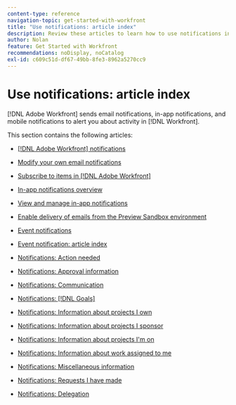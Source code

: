 ```yaml
---
content-type: reference
navigation-topic: get-started-with-workfront
title: "Use notifications: article index"
description: Review these articles to learn how to use notifications in Adobe Workfront.
author: Nolan
feature: Get Started with Workfront
recommendations: noDisplay, noCatalog
exl-id: c609c51d-df67-49bb-8fe3-8962a5270cc9
---
```

# Use notifications: article index

[!DNL Adobe Workfront] sends email notifications, in-app notifications, and mobile notifications to alert you about activity in [!DNL Workfront].

<!-- Audited: 01/2024 -->

This section contains the following articles:

* [[!DNL Adobe Workfront] notifications](../../workfront-basics/using-notifications/wf-notifications.md)
* [Modify your own email notifications](../../workfront-basics/using-notifications/activate-or-deactivate-your-own-event-notifications.md)
* [Subscribe to items in [!DNL Adobe Workfront]](../../workfront-basics/using-notifications/subscribe-to-items-in-workfront.md)
* [In-app notifications overview](../../workfront-basics/using-notifications/in-app-notifications-overview.md)
* [View and manage in-app notifications](../../workfront-basics/using-notifications/view-and-manage-in-app-notifications.md)
* [Enable delivery of emails from the Preview Sandbox environment](../../workfront-basics/using-notifications/enable-delivery-emails-from-preview-sandbox-environment.md)
* [Event notifications](../../workfront-basics/using-notifications/event-notifications.md)

   <!--
  <li data-mc-conditions="QuicksilverOrClassic.Draft mode"><a href="../../workfront-basics/using-notifications/opt-out-of-email-notifications.md" class="MCXref xref" xrefformat="{para}">Opt out of email notifications</a> </li>
  -->
* [Event notification: article index](/help/quicksilver/workfront-basics/using-notifications/event-notifications-article-index.md)
* [Notifications: Action needed](../../workfront-basics/using-notifications/notifications-action-needed.md)
* [Notifications: Approval information](../../workfront-basics/using-notifications/notifications-approval-information.md)
* [Notifications: Communication](../../workfront-basics/using-notifications/notifications-communication.md)
* [Notifications: [!DNL Goals]](../../workfront-basics/using-notifications/notifications-goals.md)
* [Notifications: Information about projects I own](../../workfront-basics/using-notifications/notifications-information-about-projects-i-own.md)
* [Notifications: Information about projects I sponsor](../../workfront-basics/using-notifications/notifications-information-about-projects-i-sponsor.md)
* [Notifications: Information about projects I'm on](../../workfront-basics/using-notifications/notifications-information-about-projects-im-on.md)
* [Notifications: Information about work assigned to me](../../workfront-basics/using-notifications/notifications-information-about-work-assigned-to-me.md)
* [Notifications: Miscellaneous information](../../workfront-basics/using-notifications/notifications-misc-information.md)
* [Notifications: Requests I have made](../../workfront-basics/using-notifications/notifications-requests-i-have-made.md)
* [Notifications: Delegation](../../workfront-basics/using-notifications/notifications-delegation.md)
